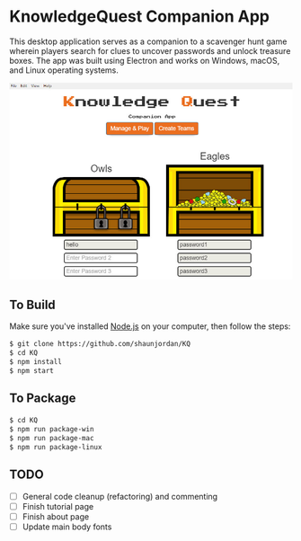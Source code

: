 # KnowledgeQuest Companion App


This desktop application serves as a companion to a scavenger hunt game wherein players search for clues to uncover passwords and unlock treasure boxes.
The app was built using Electron and works on Windows, macOS, and Linux operating systems.

![KQ Screenshot](https://github.com/shaunjordan/KQ/blob/master/assets/images/screenshot.jpg)

## To Build

Make sure you've installed [Node.js](https://nodejs.org/en/) on your computer, then follow the steps:

```Shell
$ git clone https://github.com/shaunjordan/KQ
$ cd KQ
$ npm install
$ npm start
```
## To Package

```Shell
$ cd KQ
$ npm run package-win
$ npm run package-mac
$ npm run package-linux
```

## TODO
- [ ] General code cleanup (refactoring) and commenting
- [ ] Finish tutorial page
- [ ] Finish about page
- [ ] Update main body fonts
